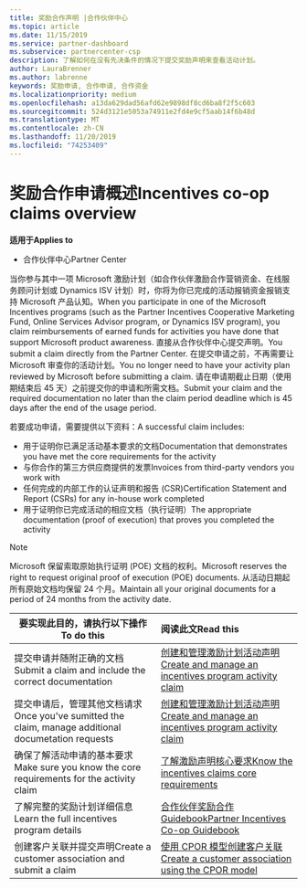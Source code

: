 ```yaml
---
title: 奖励合作声明 |合作伙伴中心
ms.topic: article
ms.date: 11/15/2019
ms.service: partner-dashboard
ms.subservice: partnercenter-csp
description: 了解如何在没有先决条件的情况下提交奖励声明来查看活动计划。
author: LauraBrenner
ms.author: labrenne
keywords: 奖励申请, 合作申请, 合作资金
ms.localizationpriority: medium
ms.openlocfilehash: a13da629dad56afd62e9898df8cd6ba8f2f5c603
ms.sourcegitcommit: 524d3121e5053a74911e2fd4e9cf5aab14f6b48d
ms.translationtype: MT
ms.contentlocale: zh-CN
ms.lasthandoff: 11/20/2019
ms.locfileid: "74253409"
---
```

# <a name="incentives-co-op-claims-overview"></a><span data-ttu-id="cb099-104">奖励合作申请概述</span><span class="sxs-lookup"><span data-stu-id="cb099-104">Incentives co-op claims overview</span></span>

<span data-ttu-id="cb099-105">**适用于**</span><span class="sxs-lookup"><span data-stu-id="cb099-105">**Applies to**</span></span>

- <span data-ttu-id="cb099-106">合作伙伴中心</span><span class="sxs-lookup"><span data-stu-id="cb099-106">Partner Center</span></span>

<span data-ttu-id="cb099-107">当你参与其中一项 Microsoft 激励计划（如合作伙伴激励合作营销资金、在线服务顾问计划或 Dynamics ISV 计划）时，你将为你已完成的活动报销资金报销支持 Microsoft 产品认知。</span><span class="sxs-lookup"><span data-stu-id="cb099-107">When you participate in one of the Microsoft Incentives programs (such as the Partner Incentives Cooperative Marketing Fund, Online Services Advisor program, or Dynamics ISV program), you claim reimbursements of earned funds for activities you have done that support Microsoft product awareness.</span></span> <span data-ttu-id="cb099-108">直接从合作伙伴中心提交声明。</span><span class="sxs-lookup"><span data-stu-id="cb099-108">You submit a claim directly from the Partner Center.</span></span> <span data-ttu-id="cb099-109">在提交申请之前，不再需要让 Microsoft 审查你的活动计划。</span><span class="sxs-lookup"><span data-stu-id="cb099-109">You no longer need to have your activity plan reviewed by Microsoft before submitting a claim.</span></span> <span data-ttu-id="cb099-110">请在申请期截止日期（使用期结束后 45 天）之前提交你的申请和所需文档。</span><span class="sxs-lookup"><span data-stu-id="cb099-110">Submit your claim and the required documentation no later than the claim period deadline which is 45 days after the end of the usage period.</span></span> 

<span data-ttu-id="cb099-111">若要成功申请，需要提供以下资料：</span><span class="sxs-lookup"><span data-stu-id="cb099-111">A successful claim includes:</span></span>

- <span data-ttu-id="cb099-112">用于证明你已满足活动基本要求的文档</span><span class="sxs-lookup"><span data-stu-id="cb099-112">Documentation that demonstrates you have met the core requirements for the activity</span></span>
- <span data-ttu-id="cb099-113">与你合作的第三方供应商提供的发票</span><span class="sxs-lookup"><span data-stu-id="cb099-113">Invoices from third-party vendors you work with</span></span>
- <span data-ttu-id="cb099-114">任何完成的内部工作的认证声明和报告 (CSR)</span><span class="sxs-lookup"><span data-stu-id="cb099-114">Certification Statement and Report (CSRs) for any in-house work completed</span></span>
- <span data-ttu-id="cb099-115">用于证明你已完成活动的相应文档（执行证明）</span><span class="sxs-lookup"><span data-stu-id="cb099-115">The appropriate documentation (proof of execution) that proves you completed the activity</span></span> 

>[!NOTE]
><span data-ttu-id="cb099-116">Microsoft 保留索取原始执行证明 (POE) 文档的权利。</span><span class="sxs-lookup"><span data-stu-id="cb099-116">Microsoft reserves the right to request original proof of execution (POE) documents.</span></span> <span data-ttu-id="cb099-117">从活动日期起所有原始文档均保留 24 个月。</span><span class="sxs-lookup"><span data-stu-id="cb099-117">Maintain all your original documents for a period of 24 months from the activity date.</span></span> 

|<span data-ttu-id="cb099-118">**要实现此目的，请执行以下操作**</span><span class="sxs-lookup"><span data-stu-id="cb099-118">**To do this**</span></span>   |<span data-ttu-id="cb099-119">**阅读此文**</span><span class="sxs-lookup"><span data-stu-id="cb099-119">**Read this**</span></span>   |
|-----------------|:--------------------------------------|
|<span data-ttu-id="cb099-120">提交申请并随附正确的文档</span><span class="sxs-lookup"><span data-stu-id="cb099-120">Submit a claim and include the correct documentation</span></span>|[<span data-ttu-id="cb099-121">创建和管理激励计划活动声明</span><span class="sxs-lookup"><span data-stu-id="cb099-121">Create and manage an incentives program activity claim</span></span>](create-incentives-claims.md)|
|<span data-ttu-id="cb099-122">提交申请后，管理其他文档请求</span><span class="sxs-lookup"><span data-stu-id="cb099-122">Once you've sumitted the claim, manage additional documetation requests</span></span>|[<span data-ttu-id="cb099-123">创建和管理激励计划活动声明</span><span class="sxs-lookup"><span data-stu-id="cb099-123">Create and manage an incentives program activity claim</span></span>](create-incentives-claims.md)  |
|<span data-ttu-id="cb099-124">确保了解活动申请的基本要求</span><span class="sxs-lookup"><span data-stu-id="cb099-124">Make sure you know the core requirements for the activity claim</span></span>|[<span data-ttu-id="cb099-125">了解激励声明核心要求</span><span class="sxs-lookup"><span data-stu-id="cb099-125">Know the incentives claims core requirements</span></span>](core-requirements.md)   |
|<span data-ttu-id="cb099-126">了解完整的奖励计划详细信息</span><span class="sxs-lookup"><span data-stu-id="cb099-126">Learn the full incentives program details</span></span>|[<span data-ttu-id="cb099-127">合作伙伴奖励合作 Guidebook</span><span class="sxs-lookup"><span data-stu-id="cb099-127">Partner Incentives Co-op Guidebook</span></span>](https://assets.microsoft.com/coop-guidebook.pdf)
|<span data-ttu-id="cb099-128">创建客户关联并提交声明</span><span class="sxs-lookup"><span data-stu-id="cb099-128">Create a customer association and submit a claim</span></span> |[<span data-ttu-id="cb099-129">使用 CPOR 模型创建客户关联</span><span class="sxs-lookup"><span data-stu-id="cb099-129">Create a customer association using the CPOR model</span></span>](submit-osa-claim.md)|
                                                                                 
                                   
